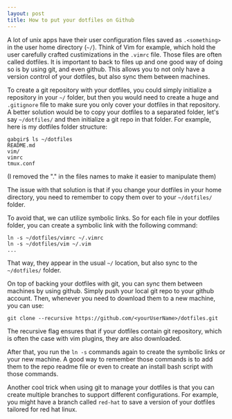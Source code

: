 ```yaml
---
layout: post
title: How to put your dotfiles on Github
---
```


A lot of unix apps have their user configuration files saved as `.<something>` in the user home directory (`~/`). Think of Vim for example, which hold the user carefully crafted custimizations in the `.vimrc` file. Those files are often called dotfiles. It is important to back to files up and one good way of doing so is by using git, and even github. This allows you to not only have a version control of your dotfiles, but also sync them between machines.

To create a git repository with your dotfiles, you could simply initialize a repository in your `~/` folder, but then you would need to create a huge and `.gitignore` file to make sure you only cover your dotfiles in that repository. A better solution would be to copy your dotfiles to a separated folder, let's say `~/dotfiles/` and then initialize a git repo in that folder. For example, here is my dotfiles folder structure:

```
gabgir$ ls ~/dotfiles
README.md
vim/
vimrc
tmux.conf
```
(I removed the "." in the files names to make it easier to manipulate them)

The issue with that solution is that if you change your dotfiles in your home directory, you need to remember to copy them over to your `~/dotfiles/` folder.

To avoid that, we can utilize symbolic links. So for each file in your dotfiles folder, you can create a symbolic link with the following command:

```
ln -s ~/dotfiles/vimrc ~/.vimrc
ln -s ~/dotfiles/vim ~/.vim
...
```

That way, they appear in the usual `~/` location, but also sync to the `~/dotfiles/` folder.

On top of backing your dotfiles with git, you can sync them between machines by using github. Simply push your local git repo to your github account. Then, whenever you need to download them to a new machine, you can use:

```
git clone --recursive https://github.com/<yourUserName>/dotfiles.git
```

The recursive flag ensures that if your dotfiles contain git repository, which is often the case with vim plugins, they are also downloaded.

After that, you run the `ln -s` commands again to create the symbolic links or your new machine. A good way to remember those commands is to add them to the repo readme file or even to create an install bash script with those commands.

Another cool trick when using git to manage your dotfiles is that you can create multiple branches to support different configurations. For example, you might have a branch called `red-hat` to save a version of your dotfiles tailored for red hat linux. 
